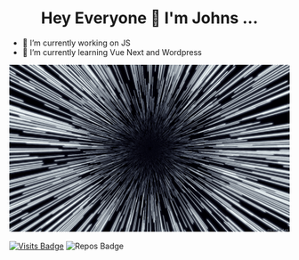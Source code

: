 <h1 align="center"><b>Hey Everyone 👋 I'm Johns  ...</b></h1>

- 🔭 I’m currently working on  JS
- 🌱 I’m currently learning   Vue Next and Wordpress
<img src="https://github.com/DEVELOPER-IN-PROGRESS/DEVELOPER-IN-PROGRESS/blob/main/images/loop.gif" alt="" width="900px" height="300px">

[![Visits Badge](https://badges.pufler.dev/visits/developer-in-progress/developer-in-progress?style=?flat-square&color=blue)](https://github.com/developer-in-progress/developer-in-progress)
![Repos Badge](https://badges.pufler.dev/repos/developer-in-progress?style=flat-square&color=blue)

<!--p align="left"> <img src="https://komarev.com/ghpvc/?username=developer-in-progress" alt="johnsjoseph" /> </p-->







 
